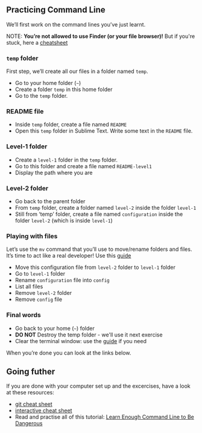 ## Practicing Command Line

We’ll first work on the command lines you’ve just learnt. 

NOTE: **You’re not allowed to use Finder (or your file browser)!**
But if you're stuck, here a [cheatsheet](gitcheat.md)

### `temp` folder

First step, we’ll create all our files in a folder named `temp`.

- Go to your home folder (`~`)
- Create a folder `temp` in this home folder
- Go to the `temp` folder.

### README file

- Inside `temp` folder, create a file named `README`
- Open this `temp` folder in Sublime Text. Write some text in the `README` file.

### Level-1 folder

- Create a `level-1` folder in the `temp` folder.
- Go to this folder and create a file named `README-level1`
- Display the path where you are

### Level-2 folder

- Go back to the parent folder
- From `temp` folder, create a folder named `level-2` inside the folder `level-1`
- Still from ‘temp’ folder, create a file named `configuration` inside the folder `level-2` (which is inside `level-1`)

### Playing with files

Let’s use the `mv` command that you’ll use to move/rename folders and files.
It’s time to act like a real developer! Use this [guide](terminalcheat.md)

- Move this configuration file from `level-2` folder to `level-1` folder
- Go to `level-1` folder
- Rename `configuration` file into `config`
- List all files
- Remove `level-2` folder
- Remove `config` file

### Final words

- Go back to your home (`~`) folder
- **DO NOT** Destroy the temp folder - we'll use it next exercise
- Clear the terminal window: use the [guide](terminalcheat.md) if you need

When you’re done you can look at the links below.

## Going futher

If you are done with your computer set up and the excercises, have a look at these resources:

- [git cheat sheet](http://rogerdudler.github.io/git-guide/files/git_cheat_sheet.pdf)
- [interactive cheat sheet](http://www.ndpsoftware.com/git-cheatsheet.html)
- Read and practise all of this tutorial: [Learn Enough Command Line to Be Dangerous](http://www.learnenough.com/command-line/)


